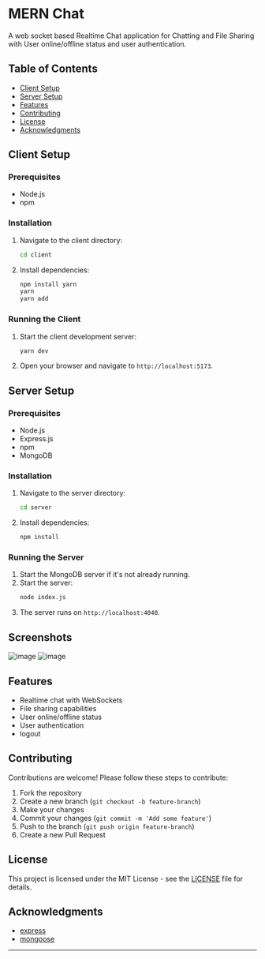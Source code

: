 # MERN Chat

A web socket based Realtime Chat application for Chatting and File Sharing with User online/offline status and user authentication.

## Table of Contents
- [Client Setup](#client-setup)
- [Server Setup](#server-setup)
- [Features](#features)
- [Contributing](#contributing)
- [License](#license)
- [Acknowledgments](#acknowledgments)

## Client Setup

### Prerequisites
- Node.js
- npm

### Installation
1. Navigate to the client directory:
    ```sh
    cd client
    ```
2. Install dependencies:
    ```sh
    npm install yarn
    yarn
    yarn add
    ```

### Running the Client
1. Start the client development server:
    ```sh
    yarn dev
    ```
2. Open your browser and navigate to `http://localhost:5173`.

## Server Setup

### Prerequisites
- Node.js
- Express.js
- npm
- MongoDB

### Installation
1. Navigate to the server directory:
    ```sh
    cd server
    ```
2. Install dependencies:
    ```sh
    npm install
    ```

### Running the Server
1. Start the MongoDB server if it's not already running.
2. Start the server:
    ```sh
    node index.js
    ```
3. The server runs on `http://localhost:4040`.
## Screenshots
![image](https://github.com/user-attachments/assets/cc77f27a-781f-4684-b64f-1969afa7d0cd)
![image](https://github.com/user-attachments/assets/673185e0-e343-40af-a053-8357eebe23e6)


## Features

- Realtime chat with WebSockets
- File sharing capabilities
- User online/offline status
- User authentication
- logout

## Contributing

Contributions are welcome! Please follow these steps to contribute:

1. Fork the repository
2. Create a new branch (`git checkout -b feature-branch`)
3. Make your changes
4. Commit your changes (`git commit -m 'Add some feature'`)
5. Push to the branch (`git push origin feature-branch`)
6. Create a new Pull Request

## License

This project is licensed under the MIT License - see the [LICENSE](LICENSE) file for details.

## Acknowledgments

- [express](https://expressjs.com/)
- [mongoose](https://mongoosejs.com/)
---
